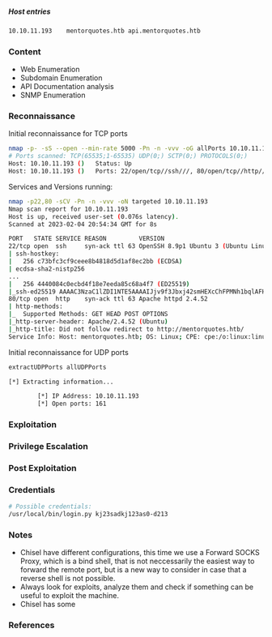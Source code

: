 
##### Host entries
```bash
10.10.11.193    mentorquotes.htb api.mentorquotes.htb
```

### Content

- Web Enumeration
- Subdomain Enumeration
- API Documentation analysis
- SNMP Enumeration

### Reconnaissance

Initial reconnaissance for TCP ports
```bash
nmap -p- -sS --open --min-rate 5000 -Pn -n -vvv -oG allPorts 10.10.11.193
# Ports scanned: TCP(65535;1-65535) UDP(0;) SCTP(0;) PROTOCOLS(0;)
Host: 10.10.11.193 ()   Status: Up
Host: 10.10.11.193 ()   Ports: 22/open/tcp//ssh///, 80/open/tcp//http///
```
Services and Versions running:
```bash
nmap -p22,80 -sCV -Pn -n -vvv -oN targeted 10.10.11.193
Nmap scan report for 10.10.11.193
Host is up, received user-set (0.076s latency).
Scanned at 2023-02-04 20:54:34 GMT for 8s

PORT   STATE SERVICE REASON         VERSION
22/tcp open  ssh     syn-ack ttl 63 OpenSSH 8.9p1 Ubuntu 3 (Ubuntu Linux; protocol 2.0)
| ssh-hostkey: 
|   256 c73bfc3cf9ceee8b4818d5d1af8ec2bb (ECDSA)
| ecdsa-sha2-nistp256 
...
|   256 4440084c0ecbd4f18e7eeda85c68a4f7 (ED25519)
|_ssh-ed25519 AAAAC3NzaC1lZDI1NTE5AAAAIJjv9f3Jbxj42smHEXcChFPMNh1bqlAFHLi4Nr7w9fdv
80/tcp open  http    syn-ack ttl 63 Apache httpd 2.4.52
| http-methods: 
|_  Supported Methods: GET HEAD POST OPTIONS
|_http-server-header: Apache/2.4.52 (Ubuntu)
|_http-title: Did not follow redirect to http://mentorquotes.htb/
Service Info: Host: mentorquotes.htb; OS: Linux; CPE: cpe:/o:linux:linux_kernel
```
Initial reconnaissance for UDP ports
```bash
extractUDPPorts allUDPPorts

[*] Extracting information...

        [*] IP Address: 10.10.11.193
        [*] Open ports: 161
```
### Exploitation


### Privilege Escalation

### Post Exploitation

### Credentials
```bash
# Possible credentials:
/usr/local/bin/login.py kj23sadkj123as0-d213

```
### Notes

-   Chisel have different configurations, this time we use a Forward SOCKS Proxy, which is a bind shell, that is not neccessarily the easiest way to forward the remote port, but is a new way to consider in case that a reverse shell is not possible.
-   Always look for exploits, analyze them and check if something can be useful to exploit the machine.
-   Chisel has some

### References



